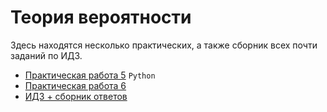 # Теория вероятности
Здесь находятся несколько практических, а также сборник всех почти заданий по ИДЗ.

+ [Практическая работа 5](./PRAC_5) `Python`
+ [Практическая работа 6](./PRAC_6)
+ [ИДЗ + сборник ответов](./docs)